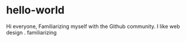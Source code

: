 # hello-world

Hi everyone, 
Familiarizing myself with the Github community. I like web design . 
familiarizing 
